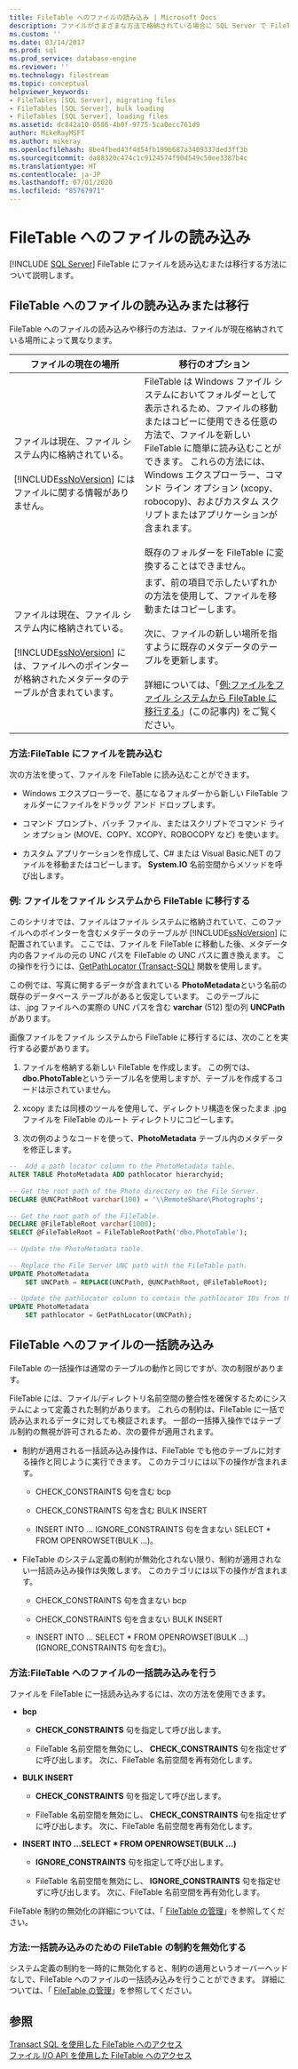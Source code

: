 ```yaml
---
title: FileTable へのファイルの読み込み | Microsoft Docs
description: ファイルがさまざまな方法で格納されている場合に SQL Server で FileTable にファイルを読み込んで移行する方法について説明します。 一括読み込み操作についても説明します。
ms.custom: ''
ms.date: 03/14/2017
ms.prod: sql
ms.prod_service: database-engine
ms.reviewer: ''
ms.technology: filestream
ms.topic: conceptual
helpviewer_keywords:
- FileTables [SQL Server], migrating files
- FileTables [SQL Server], bulk loading
- FileTables [SQL Server], loading files
ms.assetid: dc842a10-0586-4b0f-9775-5ca0ecc761d9
author: MikeRayMSFT
ms.author: mikeray
ms.openlocfilehash: 8be4fbed43f4d54fb199b687a3409337ded3ff3b
ms.sourcegitcommit: da88320c474c1c9124574f90d549c50ee3387b4c
ms.translationtype: HT
ms.contentlocale: ja-JP
ms.lasthandoff: 07/01/2020
ms.locfileid: "85767971"
---
```

# <a name="load-files-into-filetables"></a>FileTable へのファイルの読み込み
 [!INCLUDE [SQL Server](../../includes/applies-to-version/sqlserver.md)]
  FileTable にファイルを読み込むまたは移行する方法について説明します。  
  
##  <a name="loading-or-migrating-files-into-a-filetable"></a><a name="BasicsLoadNew"></a> FileTable へのファイルの読み込みまたは移行  
 FileTable へのファイルの読み込みや移行の方法は、ファイルが現在格納されている場所によって異なります。  
  
|ファイルの現在の場所|移行のオプション|  
|-------------------------------|---------------------------|  
|ファイルは現在、ファイル システム内に格納されている。<br /><br /> [!INCLUDE[ssNoVersion](../../includes/ssnoversion-md.md)] にはファイルに関する情報がありません。|FileTable は Windows ファイル システムにおいてフォルダーとして表示されるため、ファイルの移動またはコピーに使用できる任意の方法で、ファイルを新しい FileTable に簡単に読み込むことができます。 これらの方法には、Windows エクスプローラー、コマンド ライン オプション (xcopy、robocopy)、およびカスタム スクリプトまたはアプリケーションが含まれます。<br /><br /> 既存のフォルダーを FileTable に変換することはできません。|  
|ファイルは現在、ファイル システム内に格納されている。<br /><br /> [!INCLUDE[ssNoVersion](../../includes/ssnoversion-md.md)] には、ファイルへのポインターが格納されたメタデータのテーブルが含まれています。|まず、前の項目で示したいずれかの方法を使用して、ファイルを移動またはコピーします。<br /><br /> 次に、ファイルの新しい場所を指すように既存のメタデータのテーブルを更新します。<br /><br /> 詳細については、「[例:ファイルをファイル システムから FileTable に移行する](#HowToMigrateFiles)」(この記事内) をご覧ください。|  
  
###  <a name="how-to-load-files-into-a-filetable"></a><a name="HowToLoadNew"></a> 方法:FileTable にファイルを読み込む  
次の方法を使って、ファイルを FileTable に読み込むことができます。  
  
-   Windows エクスプローラーで、基になるフォルダーから新しい FileTable フォルダーにファイルをドラッグ アンド ドロップします。  
  
-   コマンド プロンプト、バッチ ファイル、またはスクリプトでコマンド ライン オプション (MOVE、COPY、XCOPY、ROBOCOPY など) を使います。  
  
-   カスタム アプリケーションを作成して、C# または Visual Basic.NET のファイルを移動またはコピーします。 **System.IO** 名前空間からメソッドを呼び出します。  
  
###  <a name="example-migrating-files-from-the-file-system-into-a-filetable"></a><a name="HowToMigrateFiles"></a> 例: ファイルをファイル システムから FileTable に移行する  
 このシナリオでは、ファイルはファイル システムに格納されていて、このファイルへのポインターを含むメタデータのテーブルが [!INCLUDE[ssNoVersion](../../includes/ssnoversion-md.md)] に配置されています。 ここでは、ファイルを FileTable に移動した後、メタデータ内の各ファイルの元の UNC パスを FileTable の UNC パスに置き換えます。 この操作を行うには、[GetPathLocator &#40;Transact-SQL&#41;](../../relational-databases/system-functions/getpathlocator-transact-sql.md) 関数を使用します。  
  
 この例では、写真に関するデータが含まれている **PhotoMetadata**という名前の既存のデータベース テーブルがあると仮定しています。 このテーブルには、.jpg ファイルへの実際の UNC パスを含む **varchar** (512) 型の列 **UNCPath**があります。  
  
 画像ファイルをファイル システムから FileTable に移行するには、次のことを実行する必要があります。  
  
1.  ファイルを格納する新しい FileTable を作成します。 この例では、 **dbo.PhotoTable**というテーブル名を使用しますが、テーブルを作成するコードは示されていません。  
  
2.  xcopy または同様のツールを使用して、ディレクトリ構造を保ったまま .jpg ファイルを FileTable のルート ディレクトリにコピーします。  
  
3.  次の例のようなコードを使って、**PhotoMetadata** テーブル内のメタデータを修正します。  

```sql  
--  Add a path locator column to the PhotoMetadata table.  
ALTER TABLE PhotoMetadata ADD pathlocator hierarchyid;  
  
-- Get the root path of the Photo directory on the File Server.  
DECLARE @UNCPathRoot varchar(100) = '\\RemoteShare\Photographs';  
  
-- Get the root path of the FileTable.  
DECLARE @FileTableRoot varchar(1000);  
SELECT @FileTableRoot = FileTableRootPath('dbo.PhotoTable');  
  
-- Update the PhotoMetadata table.  
  
-- Replace the File Server UNC path with the FileTable path.  
UPDATE PhotoMetadata  
    SET UNCPath = REPLACE(UNCPath, @UNCPathRoot, @FileTableRoot);  
  
-- Update the pathlocator column to contain the pathlocator IDs from the FileTable.  
UPDATE PhotoMetadata  
    SET pathlocator = GetPathLocator(UNCPath);  
```  
  
##  <a name="bulk-loading-files-into-a-filetable"></a><a name="BasicsBulkLoad"></a> FileTable へのファイルの一括読み込み  
 FileTable の一括操作は通常のテーブルの動作と同じですが、次の制限があります。  
  
 FileTable には、ファイル/ディレクトリ名前空間の整合性を確保するためにシステムによって定義された制約があります。 これらの制約は、FileTable に一括で読み込まれるデータに対しても検証されます。 一部の一括挿入操作ではテーブル制約の無視が許可されるため、次の要件が適用されます。  
  
-   制約が適用される一括読み込み操作は、FileTable でも他のテーブルに対する操作と同じように実行できます。 このカテゴリには以下の操作が含まれます。  
  
    -   CHECK_CONSTRAINTS 句を含む bcp  
  
    -   CHECK_CONSTRAINTS 句を含む BULK INSERT  
  
    -   INSERT INTO ... IGNORE_CONSTRAINTS 句を含まない SELECT * FROM OPENROWSET(BULK ...)。  
  
-   FileTable のシステム定義の制約が無効化されない限り、制約が適用されない一括読み込み操作は失敗します。 このカテゴリには以下の操作が含まれます。  
  
    -   CHECK_CONSTRAINTS 句を含まない bcp  
  
    -   CHECK_CONSTRAINTS 句を含まない BULK INSERT  
  
    -   INSERT INTO ... SELECT * FROM OPENROWSET(BULK ...) (IGNORE_CONSTRAINTS 句を含む)。  
  
###  <a name="how-to-bulk-load-files-into-a-filetable"></a><a name="HowToBulkLoad"></a> 方法:FileTable へのファイルの一括読み込みを行う  
 ファイルを FileTable に一括読み込みするには、次の方法を使用できます。  
  
-   **bcp**  
  
    -   **CHECK_CONSTRAINTS** 句を指定して呼び出します。  
  
    -   FileTable 名前空間を無効にし、 **CHECK_CONSTRAINTS** 句を指定せずに呼び出します。 次に、FileTable 名前空間を再有効化します。  
  
-   **BULK INSERT**  
  
    -   **CHECK_CONSTRAINTS** 句を指定して呼び出します。  
  
    -   FileTable 名前空間を無効にし、 **CHECK_CONSTRAINTS** 句を指定せずに呼び出します。 次に、FileTable 名前空間を再有効化します。  
  
-   **INSERT INTO ...SELECT \* FROM OPENROWSET(BULK ...)**  
  
    -   **IGNORE_CONSTRAINTS** 句を指定して呼び出します。  
  
    -   FileTable 名前空間を無効にし、 **IGNORE_CONSTRAINTS** 句を指定せずに呼び出します。 次に、FileTable 名前空間を再有効化します。  
  
 FileTable 制約の無効化の詳細については、「 [FileTable の管理](../../relational-databases/blob/manage-filetables.md)」を参照してください。  
  
###  <a name="how-to-disable-filetable-constraints-for-bulk-loading"></a><a name="disabling"></a> 方法:一括読み込みのための FileTable の制約を無効化する  
 システム定義の制約を一時的に無効化すると、制約の適用というオーバーヘッドなしで、FileTable へのファイルの一括読み込みを行うことができます。 詳細については、「 [FileTable の管理](../../relational-databases/blob/manage-filetables.md)」を参照してください。  
  
## <a name="see-also"></a>参照  
 [Transact SQL を使用した FileTable へのアクセス](../../relational-databases/blob/access-filetables-with-transact-sql.md)   
 [ファイル I/O API を使用した FileTable へのアクセス](../../relational-databases/blob/access-filetables-with-file-input-output-apis.md)  
  
  
